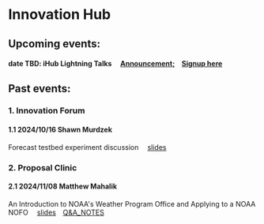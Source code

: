 # Innovation Hub
## Upcoming events:
#### date TBD: iHub Lightning Talks &emsp;[Announcement;](https://docs.google.com/document/d/1oHJTo2kv85TX3mreqH2JR5DT9b9sMALQhYGMVko983s/edit?tab=t.0)&emsp;[Signup here](https://forms.gle/qv6RW3Fi41K2cWeH6)

## Past events:
### 1. Innovation Forum
#### 1.1 2024/10/16 Shawn Murdzek
Forecast testbed experiment discussion &emsp;[slides](https://docs.google.com/presentation/d/1NukdnFPzp9AFe0CtW1yB6t8P9sLo_72SYtTcRfDx30o/edit?usp=sharing)

### 2. Proposal Clinic
#### 2.1 2024/11/08 Matthew Mahalik
An Introduction to NOAA's Weather Program Office and Applying to a NOAA NOFO &emsp;[slides](https://drive.google.com/file/d/1EekK7iqyNUIlM5lR0nSPPRglt5w8RXlP)&emsp;[Q&A_NOTES](https://docs.google.com/document/d/1tYU-1ldfo1wBXjx_CdW2tQqOO0RcioPHDpogqme9Qms/edit?usp=sharing)


